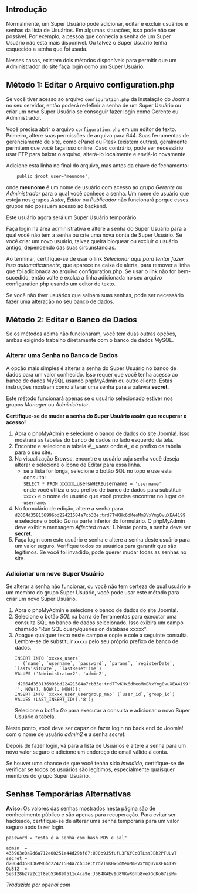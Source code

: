 <!-- Filename: How_do_you_recover_or_reset_your_admin_password%3F / Display title: Recuperação de Senha do Administrador   -->

## Introdução

Normalmente, um Super Usuário pode adicionar, editar e excluir usuários e senhas da lista de Usuários. Em algumas situações, isso pode não ser possível. Por exemplo, a pessoa que conhecia a senha de um Super Usuário não está mais disponível. Ou talvez o Super Usuário tenha esquecido a senha que foi usada.

Nesses casos, existem dois métodos disponíveis para permitir que um Administrador do site faça login como um Super Usuário.

## Método 1: Editar o Arquivo configuration.php

Se você tiver acesso ao arquivo `configuration.php` da instalação do Joomla no seu servidor, então poderá redefinir a senha de um Super Usuário ou criar um novo Super Usuário se conseguir fazer login como Gerente ou Administrador.

Você precisa abrir o arquivo `configuration.php` em um editor de texto. Primeiro, altere suas permissões de arquivo para 644. Suas ferramentas de gerenciamento de site, como cPanel ou Plesk (existem outras), geralmente permitem que você faça isso online. Caso contrário, pode ser necessário usar FTP para baixar o arquivo, alterá-lo localmente e enviá-lo novamente.

Adicione esta linha no final do arquivo, mas antes da chave de fechamento:
```
    public $root_user='meunome';
```
onde **meunome** é um nome de usuário com acesso ao grupo *Gerente* ou *Administrador* para o qual você conhece a senha. Um nome de usuário que esteja nos grupos *Autor*, *Editor* ou *Publicador* não funcionará porque esses grupos não possuem acesso ao backend.

Este usuário agora será um Super Usuário temporário.

Faça login na área administrativa e altere a senha do Super Usuário para a qual você não tem a senha ou crie uma nova conta de Super Usuário. Se você criar um novo usuário, talvez queira bloquear ou excluir o usuário antigo, dependendo das suas circunstâncias.

Ao terminar, certifique-se de usar o link *Selecionar aqui para tentar fazer isso automaticamente*, que aparece na caixa de alerta, para remover a linha que foi adicionada ao arquivo configuration.php. Se usar o link não for bem-sucedido, então volte e exclua a linha adicionada no seu arquivo configuration.php usando um editor de texto.

Se você não tiver usuários que saibam suas senhas, pode ser necessário fazer uma alteração no seu banco de dados.

## Método 2: Editar o Banco de Dados

Se os métodos acima não funcionaram, você tem duas outras opções, ambas exigindo trabalho diretamente com o banco de dados MySQL.

### Alterar uma Senha no Banco de Dados

A opção mais simples é alterar a senha do Super Usuário no banco de dados para um valor conhecido. Isso requer que você tenha acesso ao banco de dados MySQL usando phpMyAdmin ou outro cliente. Estas instruções mostram como alterar uma senha para a palavra **secret**.

Este método funcionará apenas se o usuário selecionado estiver nos grupos *Manager* ou *Administrator*.

**Certifique-se de mudar a senha do Super Usuário assim que recuperar o acesso!**

1. Abra o phpMyAdmin e selecione o banco de dados do site Joomla!. Isso mostrará as tabelas do banco de dados no lado esquerdo da tela.
2. Encontre e selecione a tabela *#__users* onde *#_* é o prefixo da tabela para o seu site.
3. Na visualização *Browse*, encontre o usuário cuja senha você deseja alterar e selecione o ícone de Editar para essa linha.
   - se a lista for longa, selecione o botão SQL no topo e use esta consulta:<br>
   `SELECT * FROM `xxxxx_users` WHERE `username` = 'username'`<br>
   onde você utiliza o seu prefixo de banco de dados para substituir `xxxxx` e o nome de usuário que você precisa encontrar no lugar de `username`.
4. No formulário de edição, altere a senha para<br>
   `d2064d358136996bd22421584a7cb33e:trd7TvKHx6dMeoMmBVxYmg0vuXEA4199`<br>
   e selecione o botão *Go* na parte inferior do formulário. O phpMyAdmin deve exibir a mensagem *Affected rows: 1*. Neste ponto, a senha deve ser **secret**.
5. Faça login com este usuário e senha e altere a senha deste usuário para um valor seguro. Verifique todos os usuários para garantir que são legítimos. Se você foi invadido, pode querer mudar todas as senhas no site.

### Adicionar um novo Super Usuário

Se alterar a senha não funcionar, ou você não tem certeza de qual usuário é um membro do grupo Super Usuário, você pode usar este método para criar um novo Super Usuário.
1. Abra o phpMyAdmin e selecione o banco de dados do site Joomla!.
2. Selecione o botão *SQL* na barra de ferramentas para executar uma consulta SQL no banco de dados selecionado. Isso exibirá um campo chamado "Run SQL query/queries on database xxxxx".
3. Apague qualquer texto neste campo e copie e cole a seguinte consulta. Lembre-se de substituir `xxxxx` pelo seu próprio prefixo de banco de dados.
    ```
    INSERT INTO `xxxxx_users`
       (`name`, `username`, `password`, `params`, `registerDate`, `lastvisitDate`, `lastResetTime`)
    VALUES ('Administrator2', 'admin2',
        'd2064d358136996bd22421584a7cb33e:trd7TvKHx6dMeoMmBVxYmg0vuXEA4199', '', NOW(), NOW(), NOW());
    INSERT INTO `xxxxx_user_usergroup_map` (`user_id`,`group_id`)
    VALUES (LAST_INSERT_ID(),'8');
    ```
    Selecione o botão *Go* para executar a consulta e adicionar o novo Super Usuário à tabela.

Neste ponto, você deve ser capaz de fazer login no back end do Joomla! com o nome de usuário *admin2* e a senha *secret*.

Depois de fazer login, vá para a lista de Usuários e altere a senha para um novo valor seguro e adicione um endereço de email válido à conta.

Se houver uma chance de que você tenha sido *invadido*, certifique-se de verificar se todos os usuários são legítimos, especialmente quaisquer membros do grupo Super Usuário.

## Senhas Temporárias Alternativas

**Aviso:** Os valores das senhas mostrados nesta página são de conhecimento público e
são apenas para recuperação. Para evitar ser hackeado, certifique-se de alterar uma senha
temporária para um valor seguro após fazer login.

    password = "esta é a senha com hash MD5 e sal"
    ------------------------------------------------------
    admin  = 433903e0a9d6a712e00251e44d29bf87:UJ0b9J5fufL3FKfCc0TLsYJBh2PFULvT
    secret = d2064d358136996bd22421584a7cb33e:trd7TvKHx6dMeoMmBVxYmg0vuXEA4199
    OU812  = 5e3128b27a2c1f8eb53689f511c4ca9e:J584KAEv9d8VKwRGhb8ve7GdKoG7isMm

*Traduzido por openai.com*

